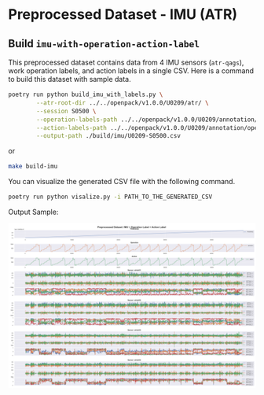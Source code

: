 # Preprocessed Dataset - IMU (ATR)

## Build `imu-with-operation-action-label`

This preprocessed dataset contains data from 4 IMU sensors (`atr-qags`), work operation labels, and action labels in a single CSV. Here is a command to build this dataset with sample data.

```bash
poetry run python build_imu_with_labels.py \
        --atr-root-dir ../../openpack/v1.0.0/U0209/atr/ \
        --session S0500 \
        --operation-labels-path ../../openpack/v1.0.0/U0209/annotation/openpack-operations/S0500.csv \
        --action-labels-path ../../openpack/v1.0.0/U0209/annotation/openpack-actions/S0500.csv \
        --output-path ./build/imu/U0209-S0500.csv
```

or

```bash
make build-imu
```

You can visualize the generated CSV file with the following command.

```bash
poetry run python visalize.py -i PATH_TO_THE_GENERATED_CSV
```

Output Sample:

![visualization](./assets/U0209-S0500.png)
